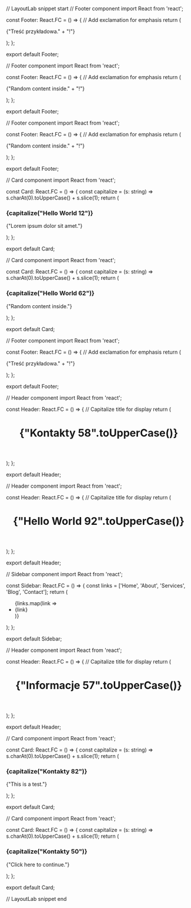 // LayoutLab snippet start
// Footer component
import React from 'react';

const Footer: React.FC = () => {
  // Add exclamation for emphasis
  return (
    <footer>
      <p>{"Treść przykładowa." + "!"}</p>
    </footer>
  );
};

export default Footer;

// Footer component
import React from 'react';

const Footer: React.FC = () => {
  // Add exclamation for emphasis
  return (
    <footer>
      <p>{"Random content inside." + "!"}</p>
    </footer>
  );
};

export default Footer;

// Footer component
import React from 'react';

const Footer: React.FC = () => {
  // Add exclamation for emphasis
  return (
    <footer>
      <p>{"Random content inside." + "!"}</p>
    </footer>
  );
};

export default Footer;

// Card component
import React from 'react';

const Card: React.FC = () => {
  const capitalize = (s: string) => s.charAt(0).toUpperCase() + s.slice(1);
  return (
    <div>
      <h3>{capitalize("Hello World 12")}</h3>
      <p>{"Lorem ipsum dolor sit amet."}</p>
    </div>
  );
};

export default Card;

// Card component
import React from 'react';

const Card: React.FC = () => {
  const capitalize = (s: string) => s.charAt(0).toUpperCase() + s.slice(1);
  return (
    <div>
      <h3>{capitalize("Hello World 62")}</h3>
      <p>{"Random content inside."}</p>
    </div>
  );
};

export default Card;

// Footer component
import React from 'react';

const Footer: React.FC = () => {
  // Add exclamation for emphasis
  return (
    <footer>
      <p>{"Treść przykładowa." + "!"}</p>
    </footer>
  );
};

export default Footer;

// Header component
import React from 'react';

const Header: React.FC = () => {
  // Capitalize title for display
  return (
    <header>
      <h1>{"Kontakty 58".toUpperCase()}</h1>
    </header>
  );
};

export default Header;

// Header component
import React from 'react';

const Header: React.FC = () => {
  // Capitalize title for display
  return (
    <header>
      <h1>{"Hello World 92".toUpperCase()}</h1>
    </header>
  );
};

export default Header;

// Sidebar component
import React from 'react';

const Sidebar: React.FC = () => {
  const links = ['Home', 'About', 'Services', 'Blog', 'Contact'];
  return (
    <aside>
      <ul>
        {links.map(link => <li key={link}>{link}</li>)}
      </ul>
    </aside>
  );
};

export default Sidebar;

// Header component
import React from 'react';

const Header: React.FC = () => {
  // Capitalize title for display
  return (
    <header>
      <h1>{"Informacje 57".toUpperCase()}</h1>
    </header>
  );
};

export default Header;

// Card component
import React from 'react';

const Card: React.FC = () => {
  const capitalize = (s: string) => s.charAt(0).toUpperCase() + s.slice(1);
  return (
    <div>
      <h3>{capitalize("Kontakty 82")}</h3>
      <p>{"This is a test."}</p>
    </div>
  );
};

export default Card;

// Card component
import React from 'react';

const Card: React.FC = () => {
  const capitalize = (s: string) => s.charAt(0).toUpperCase() + s.slice(1);
  return (
    <div>
      <h3>{capitalize("Kontakty 50")}</h3>
      <p>{"Click here to continue."}</p>
    </div>
  );
};

export default Card;

// LayoutLab snippet end
